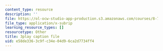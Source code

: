 ```yaml
---
content_type: resource
description: ''
file: https://ol-ocw-studio-app-production.s3.amazonaws.com/courses/8-701-introduction-to-nuclear-and-particle-physics-fall-2020/e58de3363c9fc34e04d96ca2d7734ff4_4H0EHje2QbQ.srt
file_type: application/x-subrip
learning_resource_types: []
resourcetype: Other
title: 3play caption file
uid: e58de336-3c9f-c34e-04d9-6ca2d7734ff4
---
```

